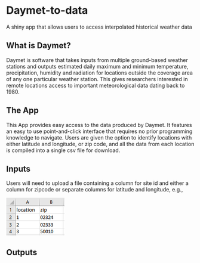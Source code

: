 # Daymet-to-data
A shiny app that allows users to access interpolated historical weather data

## What is Daymet?

Daymet is software that takes inputs from multiple ground-based weather stations and outputs estimated daily maximum and minimum temperature, precipitation, humidity and radiation for locations outside the coverage area of any one particular weather station. This gives researchers interested in remote locations access to important meteorological data dating back to 1980.

## The App
This App provides easy access to the data produced by Daymet. It features an easy to use point-and-click interface that requires no prior programming knowledge to navigate. Users are given the option to identify locations with either latitude and longitude, or zip code, and all the data from each location is compiled into a single csv file for download.

## Inputs

Users will need to upload a file containing a column for site id and either a column for zipcode or separate columns for latitude and longitude, e.g.,


![alt text](./DaymetRShiny/www/header_zip.PNG "Description goes here")

## Outputs


  

